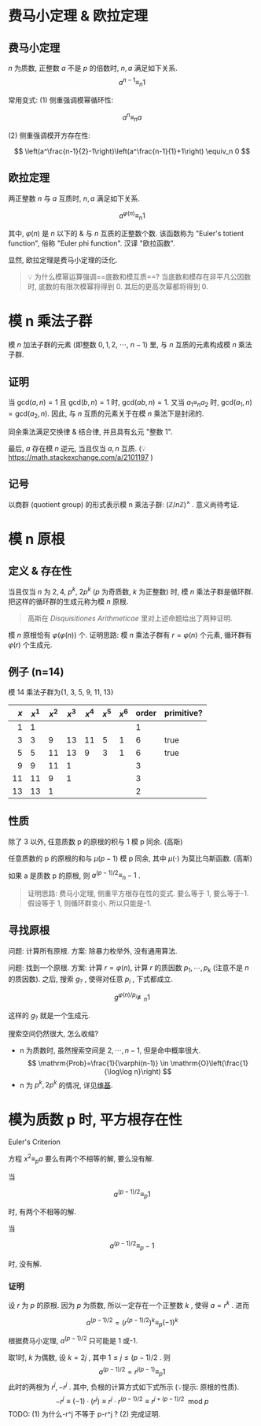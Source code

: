 # 费马小定理 & 欧拉定理

## 费马小定理

$n$ 为质数, 正整数 $a$ 不是 $p$ 的倍数时, $n, a$ 满足如下关系.
$$a^{n-1}\equiv_n 1$$

常用变式:
(1) 侧重强调模幂循环性:

$$
a^n \equiv_n a
$$

(2) 侧重强调模开方存在性:

$$
\left(a^\frac{n-1}{2}-1\right)\left(a^\frac{n-1}{1}+1\right)
\equiv_n
0
$$

## 欧拉定理

两正整数 $n$ 与 $a$ 互质时, $n, a$ 满足如下关系.

$$
a^{\varphi(n)} \equiv_n 1
$$

其中, $\varphi(n)$ 是 $n$ 以下的 & 与 $n$ 互质的正整数个数. 该函数称为 "Euler's totient function", 俗称 "Euler phi function". 汉译 "欧拉函数".

显然, 欧拉定理是费马小定理的泛化.

> 💡 为什么模幂运算强调==底数和模互质==? 当底数和模存在非平凡公因数时, 底数的有限次模幂将得到 0. 其后的更高次幂都将得到 0.

# 模 n 乘法子群

模 $n$ 加法子群的元素 (即整数 $0, 1, 2,$ $\cdots,$ $n-1$) 里, 与 $n$ 互质的元素构成模 $n$ 乘法子群.

## 证明

当 $\mathrm{gcd}(a, n) = 1$ 且 $\mathrm{gcd}(b,n)=1$ 时, $\mathrm{gcd}(ab, n)=1$. 又当 $a_1\equiv_n a_2$ 时, $\mathrm{gcd}\left(a_1,n\right)=\mathrm{gcd}\left(a_2,n\right)$. 因此, 与 $n$ 互质的元素关于在模 $n$ 乘法下是封闭的.

同余乘法满足交换律 & 结合律, 并且具有幺元 "整数 1".

最后, $a$ 存在模 $n$ 逆元, 当且仅当 $a, n$ 互质. (💡https://math.stackexchange.com/a/2101197 )

## 记号

以商群 (quotient group) 的形式表示模 n 乘法子群: $(\mathbb{Z}/n\mathbb{Z})^\times$ . 意义尚待考证.

# 模 n 原根

## 定义 & 存在性

当且仅当 $n$ 为 $2, 4,$ $p^k$, $2p^k$ ($p$ 为奇质数, $k$ 为正整数) 时, 模 $n$ 乘法子群是循环群. 把这样的循环群的生成元称为模 $n$ 原根.

> 高斯在 _Disquisitiones Arithmeticae_ 里对上述命题给出了两种证明.

模 $n$ 原根恰有 $\varphi\left(\varphi(n)\right)$ 个. 证明思路: 模 $n$ 乘法子群有 $r=\varphi(n)$ 个元素, 循环群有 $\varphi(r)$ 个生成元.

## 例子 (n=14)

模 14 乘法子群为{1, 3, 5, 9, 11, 13}

| $x$ | $x^1$ | $x^2$ | $x^3$ | $x^4$ | $x^5$ | $x^6$ | order | primitive? |
| --: | ----- | ----- | ----- | ----- | ----- | ----- | ----- | ---------- |
|   1 | 1     |       |       |       |       |       | 1     |            |
|   3 | 3     | 9     | 13    | 11    | 5     | 1     | 6     | true       |
|   5 | 5     | 11    | 13    | 9     | 3     | 1     | 6     | true       |
|   9 | 9     | 11    | 1     |       |       |       | 3     |            |
|  11 | 11    | 9     | 1     |       |       |       | 3     |            |
|  13 | 13    | 1     |       |       |       |       | 2     |            |

## 性质

除了 3 以外, 任意质数 p 的原根的积与 1 模 p 同余. (高斯)

任意质数的 p 的原根的和与 $\mu(p-1)$ 模 p 同余, 其中 $\mu(\cdot)$ 为莫比乌斯函数. (高斯)

如果 a 是质数 p 的原根, 则 $a^{(p-1)/2}\equiv_n -1$ .

> 证明思路: 费马小定理, 侧重平方根存在性的变式. 要么等于 1, 要么等于-1. 假设等于 1, 则循环群变小. 所以只能是-1.

## 寻找原根

问题: 计算所有原根.
方案: 除暴力枚举外, 没有通用算法.

问题: 找到一个原根.
方案: 计算 $r=\varphi(n)$, 计算 $r$ 的质因数 $p_1, \cdots, p_k$ (注意不是 $n$ 的质因数). 之后, 搜索 $g_?$ , 使得对任意 $p_i$ , 下式都成立.

$$
g^{\varphi(n)/p_i} \not\equiv_n 1
$$

这样的 $g_?$ 就是一个生成元.

搜索空间仍然很大, 怎么收缩?

- n 为质数时, 虽然搜索空间是 ${2, \cdots, n-1}$, 但是命中概率很大.
  $$
  \mathrm{Prob}=\frac{1}{\varphi(n-1)}
  \in
  \mathrm{O}\left(\frac{1}{\log\log n}\right)
  $$
- n 为 $p^k, 2p^k$ 的情况, 详见[维基](https://en.wikipedia.org/wiki/Primitive_root_modulo_n#Finding_primitive_roots).

# 模为质数 p 时, 平方根存在性

Euler's Criterion

方程 $x^2 \equiv_p a$ 要么有两个不相等的解, 要么没有解.

当

$$
a^{(p-1)/2} \equiv_p 1
$$

时, 有两个不相等的解.

当

$$
a^{(p-1)/2} \equiv_p -1
$$

时, 没有解.

### 证明

设 $r$ 为 $p$ 的原根. 因为 $p$ 为质数, 所以一定存在一个正整数 $k$ , 使得 $a=r^k$ . 进而

$$
a^{(p-1)/2}
= \left(r^{(p-1)/2}\right)^k
\equiv_p (-1)^k
$$

根据费马小定理, $a^{(p-1)/2}$ 只可能是 1 或-1.

取1时, $k$ 为偶数, 设 $k=2j$ , 其中 $1\le j \le (p-1)/2$ . 则
$$
a^{(p-1)/2}
=r^{j(p-1)} 
\equiv_p 1
$$
此时的两根为 $r^j, -r^j$ . 其中, 负根的计算方式如下式所示 (💡提示: 原根的性质).
$$
-r^j 
\equiv (-1)\cdot(r^j) 
\equiv r^j \cdot r^{(p-1)/2} 
\equiv r^{j + (p-1)/2}
~~\mathrm{mod}~p
$$
TODO:
(1) 为什么-r^j 不等于 p-r^j ?
(2) 完成证明.